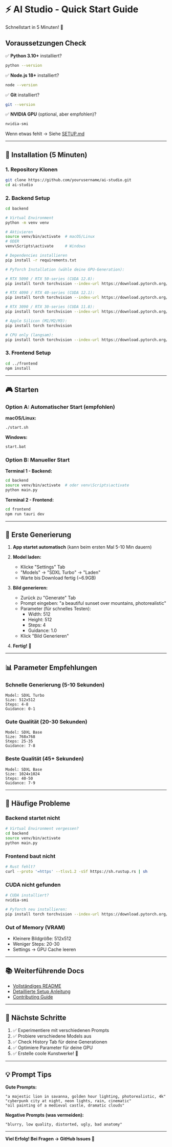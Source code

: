 # ⚡ AI Studio - Quick Start Guide

Schnellstart in 5 Minuten! 🚀

## Voraussetzungen Check

✅ **Python 3.10+** installiert?
```bash
python --version
```

✅ **Node.js 18+** installiert?
```bash
node --version
```

✅ **Git** installiert?
```bash
git --version
```

✅ **NVIDIA GPU** (optional, aber empfohlen)?
```bash
nvidia-smi
```

Wenn etwas fehlt → Siehe [SETUP.md](SETUP.md)

---

## 🚀 Installation (5 Minuten)

### 1. Repository Klonen
```bash
git clone https://github.com/yourusername/ai-studio.git
cd ai-studio
```

### 2. Backend Setup
```bash
cd backend

# Virtual Environment
python -m venv venv

# Aktivieren
source venv/bin/activate  # macOS/Linux
# ODER
venv\Scripts\activate     # Windows

# Dependencies installieren
pip install -r requirements.txt

# PyTorch Installation (wähle deine GPU-Generation):

# RTX 5090 / RTX 50-series (CUDA 12.8):
pip install torch torchvision --index-url https://download.pytorch.org/whl/cu128

# RTX 4090 / RTX 40-series (CUDA 12.1):
pip install torch torchvision --index-url https://download.pytorch.org/whl/cu121

# RTX 3090 / RTX 30-series (CUDA 11.8):
pip install torch torchvision --index-url https://download.pytorch.org/whl/cu118

# Apple Silicon (M1/M2/M3):
pip install torch torchvision

# CPU only (langsam):
pip install torch torchvision --index-url https://download.pytorch.org/whl/cpu
```

### 3. Frontend Setup
```bash
cd ../frontend
npm install
```

---

## 🎮 Starten

### Option A: Automatischer Start (empfohlen)

**macOS/Linux:**
```bash
./start.sh
```

**Windows:**
```bash
start.bat
```

### Option B: Manueller Start

**Terminal 1 - Backend:**
```bash
cd backend
source venv/bin/activate  # oder venv\Scripts\activate
python main.py
```

**Terminal 2 - Frontend:**
```bash
cd frontend
npm run tauri dev
```

---

## 🎨 Erste Generierung

1. **App startet automatisch** (kann beim ersten Mal 5-10 Min dauern)

2. **Model laden:**
   - Klicke "Settings" Tab
   - "Models" → "SDXL Turbo" → "Laden"
   - Warte bis Download fertig (~6.9GB)

3. **Bild generieren:**
   - Zurück zu "Generate" Tab
   - Prompt eingeben: "a beautiful sunset over mountains, photorealistic"
   - Parameter (für schnelles Testen):
     - Width: 512
     - Height: 512
     - Steps: 4
     - Guidance: 1.0
   - Klick "Bild Generieren"

4. **Fertig!** 🎉

---

## 📊 Parameter Empfehlungen

### Schnelle Generierung (5-10 Sekunden)
```
Model: SDXL Turbo
Size: 512x512
Steps: 4-8
Guidance: 0-1
```

### Gute Qualität (20-30 Sekunden)
```
Model: SDXL Base
Size: 768x768
Steps: 25-35
Guidance: 7-8
```

### Beste Qualität (45+ Sekunden)
```
Model: SDXL Base
Size: 1024x1024
Steps: 40-50
Guidance: 7-9
```

---

## 🐛 Häufige Probleme

### Backend startet nicht
```bash
# Virtual Environment vergessen?
cd backend
source venv/bin/activate
python main.py
```

### Frontend baut nicht
```bash
# Rust fehlt?
curl --proto '=https' --tlsv1.2 -sSf https://sh.rustup.rs | sh
```

### CUDA nicht gefunden
```bash
# CUDA installiert?
nvidia-smi

# PyTorch neu installieren:
pip install torch torchvision --index-url https://download.pytorch.org/whl/cu121
```

### Out of Memory (VRAM)
- Kleinere Bildgröße: 512x512
- Weniger Steps: 20-30
- Settings → GPU Cache leeren

---

## 📚 Weiterführende Docs

- [Vollständiges README](README.md)
- [Detaillierte Setup Anleitung](SETUP.md)
- [Contributing Guide](CONTRIBUTING.md)

---

## 🎯 Nächste Schritte

1. ✅ Experimentiere mit verschiedenen Prompts
2. ✅ Probiere verschiedene Models aus
3. ✅ Check History Tab für deine Generationen
4. ✅ Optimiere Parameter für deine GPU
5. ✅ Erstelle coole Kunstwerke! 🎨

---

## 💡 Prompt Tips

**Gute Prompts:**
```
"a majestic lion in savanna, golden hour lighting, photorealistic, 4k"
"cyberpunk city at night, neon lights, rain, cinematic"
"oil painting of a medieval castle, dramatic clouds"
```

**Negative Prompts (was vermeiden):**
```
"blurry, low quality, distorted, ugly, bad anatomy"
```

---

**Viel Erfolg! Bei Fragen → GitHub Issues 🚀**
